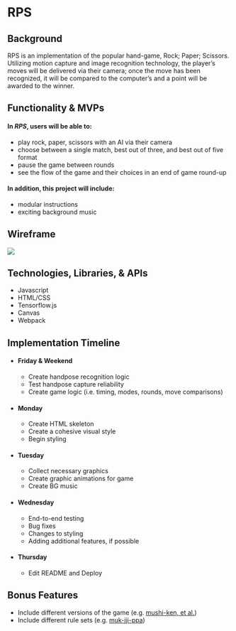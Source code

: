 # RPS

## Background 
RPS is an implementation of the popular hand-game, Rock; Paper; Scissors. Utilizing motion capture and image recognition technology, the player’s moves will be delivered via their camera; once the move has been recognized, it will be compared to the computer’s and a point will be awarded to the winner. 

## Functionality & MVPs
#### In *RPS*, users will be able to: 
* play rock, paper, scissors with an AI via their camera
* choose between a single match, best out of three, and best out of five format
* pause the game between rounds
* see the flow of the game and their choices in an end of game round-up

#### In addition, this project will include: 
* modular instructions 
* exciting background music 


## Wireframe
<img src="https://github.com/jdtavarez/RPS/blob/main/_doc/rps_wireframe.png">

## Technologies, Libraries, & APIs
* Javascript
* HTML/CSS
* Tensorflow.js
* Canvas
* Webpack

## Implementation Timeline
* #### Friday & Weekend
  * Create handpose recognition logic
  * Test handpose capture reliability
  * Create game logic (i.e. timing, modes, rounds, move comparisons)
* #### Monday
  * Create HTML skeleton
  * Create a cohesive visual style
  * Begin styling
* #### Tuesday
  * Collect necessary graphics 
  * Create graphic animations for game
  * Create BG music
* #### Wednesday
  * End-to-end testing
  * Bug fixes 
  * Changes to styling
  * Adding additional features, if possible
* #### Thursday
  * Edit README and Deploy

## Bonus Features 
* Include different versions of the game (e.g. <a href="https://en.wikipedia.org/wiki/Sansukumi-ken">mushi-ken, et al.</a>)
* Include different rule sets (e.g. <a href="https://en.wikipedia.org/wiki/Muk-jji-ppa">muk-jji-ppa</a>)
